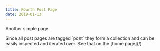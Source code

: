 ```yaml
---
title: Fourth Post Page
date: 2019-01-13
---
```


Another simple page.

<!--excerpt-->Since all post pages are tagged `post` they form a collection and can be easily inspected and iterated over.<!--end-excerpt--> See that on the [home page](/)
